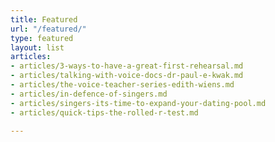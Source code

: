 ```yaml
---
title: Featured
url: "/featured/"
type: featured
layout: list
articles:
- articles/3-ways-to-have-a-great-first-rehearsal.md
- articles/talking-with-voice-docs-dr-paul-e-kwak.md
- articles/the-voice-teacher-series-edith-wiens.md
- articles/in-defence-of-singers.md
- articles/singers-its-time-to-expand-your-dating-pool.md
- articles/quick-tips-the-rolled-r-test.md

---
```

